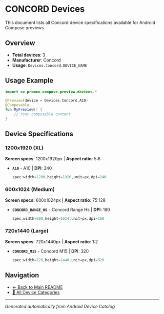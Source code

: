 # CONCORD Devices

This document lists all Concord device specifications available for Android Compose previews.

## Overview

- **Total devices**: 3
- **Manufacturer**: Concord
- **Usage**: `Devices.Concord.DEVICE_NAME`

## Usage Example

```kotlin
import se.premex.compose.preview.devices.*

@Preview(device = Devices.Concord.A10)
@Composable
fun MyPreview() {
    // Your composable content
}
```

## Device Specifications

### 1200x1920 (XL)

**Screen specs**: 1200x1920px | **Aspect ratio**: 5:8

- **`A10`** - A10 | **DPI**: 240
  ```kotlin
  spec:width=1200,height=1920,unit=px,dpi=240
  ```

### 600x1024 (Medium)

**Screen specs**: 600x1024px | **Aspect ratio**: 75:128

- **`CONCORD_RANGE_HS`** - Concord Range Hs | **DPI**: 160
  ```kotlin
  spec:width=600,height=1024,unit=px,dpi=160
  ```

### 720x1440 (Large)

**Screen specs**: 720x1440px | **Aspect ratio**: 1:2

- **`CONCORD_M15`** - Concord M15 | **DPI**: 320
  ```kotlin
  spec:width=720,height=1440,unit=px,dpi=320
  ```

## Navigation

- [← Back to Main README](../../README.md)
- [📱 All Device Categories](../README.md)

---
*Generated automatically from Android Device Catalog*
